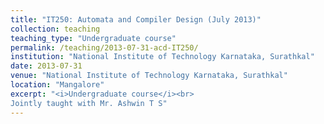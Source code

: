 ```yaml
---
title: "IT250: Automata and Compiler Design (July 2013)"
collection: teaching
teaching_type: "Undergraduate course"
permalink: /teaching/2013-07-31-acd-IT250/ 
institution: "National Institute of Technology Karnataka, Surathkal"
date: 2013-07-31
venue: "National Institute of Technology Karnataka, Surathkal"
location: "Mangalore"
excerpt: "<i>Undergraduate course</i><br>
Jointly taught with Mr. Ashwin T S"
---
```


